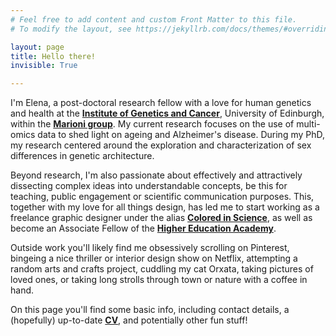 ```yaml
---
# Feel free to add content and custom Front Matter to this file.
# To modify the layout, see https://jekyllrb.com/docs/themes/#overriding-theme-defaults

layout: page
title: Hello there!
invisible: True

---
```


I'm Elena, a post-doctoral research fellow with a love for human genetics and health at the **[Institute of Genetics and Cancer](https://www.ed.ac.uk/institute-genetics-cancer)**, University of Edinburgh, within the **[Marioni group](https://marioni-group.owlstown.net/)**. My current research focuses on the use of multi-omics data to shed light on ageing and Alzheimer's disease. During my PhD, my research centered around the exploration and characterization of sex differences in genetic architecture. 

Beyond research, I'm also passionate about effectively and attractively dissecting complex ideas into understandable concepts, be this for teaching, public engagement or scientific communication purposes. This, together with my love for all things design, has led me to start working as a freelance graphic designer under the alias **[Colored in Science](https://www.behance.net/coloredinscience)**, as well as become an Associate Fellow of the **[Higher Education Academy](https://www.advance-he.ac.uk/)**.

Outside work you'll likely find me obsessively scrolling on Pinterest, bingeing a nice thriller or interior design show on Netflix, attempting a random arts and crafts project, cuddling my cat Orxata, taking pictures of loved ones, or taking long strolls through town or nature with a coffee in hand.  

On this page you'll find some basic info, including contact details, a (hopefully) up-to-date **[CV](cv/)**, and potentially other fun stuff!

